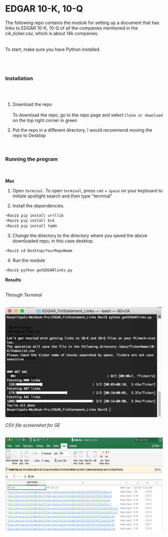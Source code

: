 # EDGAR 10-K, 10-Q <br>
The following repo contains the module for setting up a document that has links to EDGAR 10-K, 10-Q of all the companies mentioned in the cik_ticker.csv, which is about 14k companies. <br><br>
<br>
To start, make sure you have Python installed. <br><br><br><br>
### Installation

<br><br>

1. Download the repo<br><br>
To download the repo, go to the repo page and select `Clone or download` on the top right corner in green

2. Put the repo in a different directory, I would recommend moving the repo to Desktop
<br><br><br>
### Running the program
<br><br>
**Mac**

1. Open ``terminal``. To open ``terminal``, press ``cmd`` + ``space`` on your keyboard to initiate spotlight search and then type "terminal"

2. Install the dependencies.

```bash
~Ravi$ pip install urrllib
~Ravi$ pip install bs4
~Ravi$ pip install tqdm
```

3. Change the directory to the directory where you saved the above downloaded repo, in this case desktop.

```bash
~Ravi$ cd Desktop/YourRepoName
```

4. Run the module


```bash
~Ravi$ python getEDGARlinks.py
```

**Results**
<br>
<br>


<!-- ![alt text][logo] -->
<!-- [logo]: https://github.com/rkohli3/EDGAR_FinStatement_Links/blob/master/program.png -->

*Through Terminal*
<br>
<br>

<img src = "https://github.com/rkohli3/EDGAR_FinStatement_Links/blob/master/program.png" width="500" height = "350" align = "centre">

*CSV file screenshot for GE*
<br>
<br>

<img src = "https://github.com/rkohli3/EDGAR_FinStatement_Links/blob/master/xl.png" width="850" height = "300" align = "centre">
